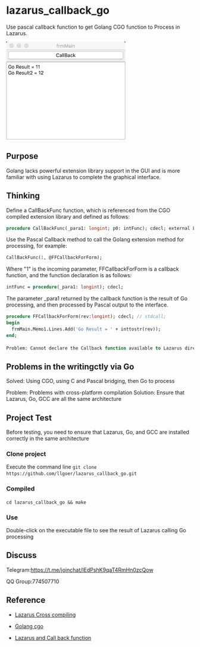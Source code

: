 # lazarus_callback_go

Use pascal callback function to get Golang CGO function to Process in Lazarus.

![Demo](demo.png)

## Purpose

Golang lacks powerful extension library support in the GUI and is more familiar with using Lazarus to complete the graphical interface.

## Thinking

Define a CallBackFunc function, which is referenced from the CGO compiled extension library and defined as follows:

```pascal
procedure CallBackFunc(_para1: longint; p0: intFunc); cdecl; external LIBGO_NAME;
```

Use the Pascal Callback method to call the Golang extension method for processing, for example:

```pascal
CallBackFunc(1, @FFCallbackForForm);
```

Where "1" is the incoming parameter, FFCallbackForForm is a callback function, and the function declaration is as follows:

```pascal
intFunc = procedure(_para1: longint); cdecl;
```

The parameter _para1 returned by the callback function is the result of Go processing, and then processed by Pascal output to the interface.

```pascal
procedure FFCallbackForForm(rev:longint); cdecl; // stdcall;
begin
  frmMain.Memo1.Lines.Add('Go Result = ' + inttostr(rev));
end;

Problem: Cannot declare the Callback function available to Lazarus dire
```

## Problems in the writingctly via Go
Solved: Using CGO, using C and Pascal bridging, then Go to process

Problem: Problems with cross-platform compilation
Solution: Ensure that Lazarus, Go, GCC are all the same architecture

## Project Test

Before testing, you need to ensure that Lazarus, Go, and GCC are installed correctly in the same architecture

### Clone project

Execute the command line `git clone https://github.com/llgoer/lazarus_callback_go.git`

### Compiled

`cd lazarus_callback_go && make`

### Use

Double-click on the executable file to see the result of Lazarus calling Go processing

## Discuss

Telegram:https://t.me/joinchat/IEdPshK9qaT4RmHn0zcQow

QQ Group:774507710

## Reference

- [Lazarus Cross compiling](http://wiki.lazarus.freepascal.org/Cross_compiling)

- [Golang cgo](https://github.com/golang/go/wiki/cgo)

- [Lazarus and Call back function](http://forum.lazarus.freepascal.org/index.php?topic=10571.0)



